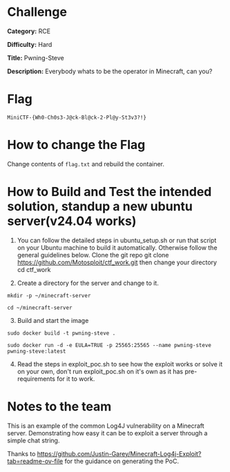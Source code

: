 # Challenge

**Category:** RCE

**Difficulty:** Hard

**Title:** Pwning-Steve

**Description:** Everybody whats to be the operator in Minecraft, can you?

# Flag
```
MiniCTF-{Wh0-Ch0s3-J@ck-Bl@ck-2-Pl@y-St3v3?!}
```

# How to change the Flag
Change contents of `flag.txt` and rebuild the container.

# How to Build and Test the intended solution, standup a new ubuntu server(v24.04 works)

1. You can follow the detailed steps in ubuntu_setup.sh or run that script on your Ubuntu machine to build it automatically. Otherwise follow the general guidelines below.
Clone the git repo git clone https://github.com/Motosploit/ctf_work.git then change your directory 
cd ctf_work

2. Create a directory for the server and change to it.
```
mkdir -p ~/minecraft-server 
```
```
cd ~/minecraft-server
```

3. Build and start the image
```
sudo docker build -t pwning-steve .
```
```
sudo docker run -d -e EULA=TRUE -p 25565:25565 --name pwning-steve pwning-steve:latest
```
4. Read the steps in exploit_poc.sh to see how the exploit works or solve it on your own, don't run exploit_poc.sh on it's own as it has pre-requirements for it to work.

# Notes to the team
This is an example of the common Log4J vulnerability on a Minecraft server. Demonstrating how easy it can be to exploit a server through a simple chat string.

Thanks to https://github.com/Justin-Garey/Minecraft-Log4j-Exploit?tab=readme-ov-file for the guidance on generating the PoC.